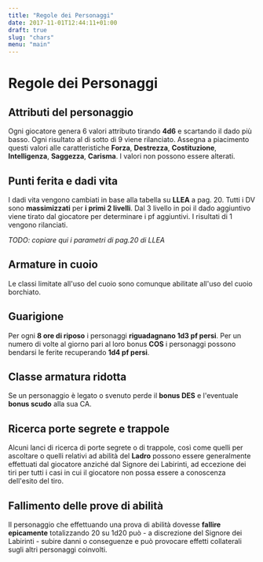 ```yaml
---
title: "Regole dei Personaggi"
date: 2017-11-01T12:44:11+01:00
draft: true
slug: "chars"
menu: "main"
---
```

# Regole dei Personaggi

## Attributi del personaggio

Ogni giocatore genera 6 valori attributo tirando **4d6** e scartando il dado più basso.
Ogni risultato al di sotto di 9 viene rilanciato. Assegna a piacimento questi valori alle caratteristiche **Forza**, **Destrezza**, **Costituzione**, **Intelligenza**, **Saggezza**, **Carisma**. I valori non possono essere alterati.

## Punti ferita e dadi vita

I dadi vita vengono cambiati in base alla tabella su **LLEA** a pag. 20. Tutti i DV sono **massimizzati** per **i primi 2 livelli**. Dal 3 livello in poi il dado aggiuntivo viene tirato dal giocatore per determinare i pf aggiuntivi. I risultati di 1 vengono rilanciati.

*TODO: copiare qui i parametri di pag.20 di LLEA*

## Armature in cuoio

Le classi limitate all'uso del cuoio sono comunque abilitate all'uso del cuoio borchiato.

## Guarigione

Per ogni **8 ore di riposo** i personaggi **riguadagnano 1d3 pf persi**. Per un numero di volte al giorno pari al loro bonus **COS** i personaggi possono bendarsi le ferite recuperando **1d4 pf persi**.

## Classe armatura ridotta

Se un personaggio è legato o svenuto perde il **bonus DES** e l'eventuale **bonus scudo** alla sua CA.

## Ricerca porte segrete e trappole

Alcuni lanci di ricerca di porte segrete o di trappole, così come quelli per ascoltare o quelli relativi ad abilità del **Ladro** possono essere generalmente effettuati dal giocatore anziché dal Signore dei Labirinti, ad eccezione dei tiri per tutti i casi in cui il giocatore non possa essere a conoscenza dell'esito del tiro.

## Fallimento delle prove di abilità

Il personaggio che effettuando una prova di abilità dovesse **fallire epicamente** totalizzando 20 su 1d20 può - a discrezione del Signore dei Labirinti - subire danni o conseguenze e può provocare effetti collaterali sugli altri personaggi coinvolti.